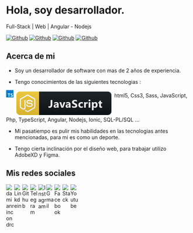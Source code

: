 
# Hola, soy desarrollador.

Full-Stack | Web | Angular - Nodejs

[![Github](https://img.shields.io/github/followers/carlos12fds151?style=social)](https://github.com/carlos12fds151)
[![Github](https://img.shields.io/github/last-commit/carlos12fds151/carlos12fds151)](https://github.com/carlos12fds151/carlos12fds151)
[![Github](https://img.shields.io/github/stars/carlos12fds151/carlos12fds151?style=social)](https://github.com/carlos12fds151/carlos12fds151)
[![Github](https://img.shields.io/github/watchers/carlos12fds151/carlos12fds151?style=social)](https://github.com/carlos12fds151/carlos12fds151)


## Acerca de mi

- Soy un desarrollador de software con mas de 2 años de experiencia.

- Tengo conocimientos de las siguientes tecnologias :
<img height="20" src="https://raw.githubusercontent.com/github/explore/80688e429a7d4ef2fca1e82350fe8e3517d3494d/topics/typescript/typescript.png">
<img src="https://raw.githubusercontent.com/8bithemant/8bithemant/master/svg/dev/languages/js.svg" alt="Twitter" style="vertical-align:top; margin:4px">
  html5, Css3, Sass, JavaScript, 
  Php, TypeScript, Angular, Nodejs, 
  Ionic, SQL-PL/SQL ...

- Mi pasatiempo es pulir mis habilidades en las tecnologias antes mencionadas, para mi es como un deporte.

- Tengo cierta inclinación por el diseño web, para trabajar utilizo AdobeXD y Figma.


## Mis redes sociales

<a href="https://twitter.com/Carlossanzxo">
  <img align="left" alt="damianrincondrc" width="22px" src="https://img.icons8.com/fluent/48/000000/twitter.png"/>
</a>
<a href="https://www.linkedin.com/in/carlosfrederickdiazsanchez/">
  <img align="left" alt="Linkdein" width="22px" src="https://cdn.jsdelivr.net/npm/simple-icons@v3/icons/linkedin.svg" />
</a>
<a href="https://github.com/carlos12fds151/">
  <img align="left" alt="Github" width="22px" src="https://img.icons8.com/fluent/48/000000/github.png"/>
</a>
<a href="https://t.me/carlosdiazxo">
  <img align="left" alt="Telegram" width="22px" src="https://img.icons8.com/fluent/48/000000/telegram-app.png"/>
</a>
<a href="https://www.instagram.com/carlosdiaz.js/">
  <img align="left" alt="Instagram" width="22px" src="https://img.icons8.com/nolan/64/instagram-new.png"/>
</a>
<a href="mailto:carlosdiazdevbusiness@gmail.com">
  <img align="left" alt="Gmail" width="22px" src="https://img.icons8.com/fluent/48/000000/gmail.png"/>
</a>
<a href="https://www.facebook.com/profile.php?id=100018412269433">
  <img align="left" alt="Facebook" width="22px" src="https://img.icons8.com/android/24/000000/facebook.png"/>
</a>
<a href="https://stackoverflow.com/users/13973167/carlos-frederick-diaz-sanchez">
  <img align="left" alt="Stack" width="22px" src="https://img.icons8.com/color/48/000000/stackoverflow.png"/>
</a>
<a href="https://www.youtube.com/channel/UC654TtJh_VjJ3g7nxn66Rbw?view_as=subscriber">
  <img align="left" alt="Youtube" width="22px" src="https://img.icons8.com/fluent/48/000000/youtube-play.png"/>
</a>
